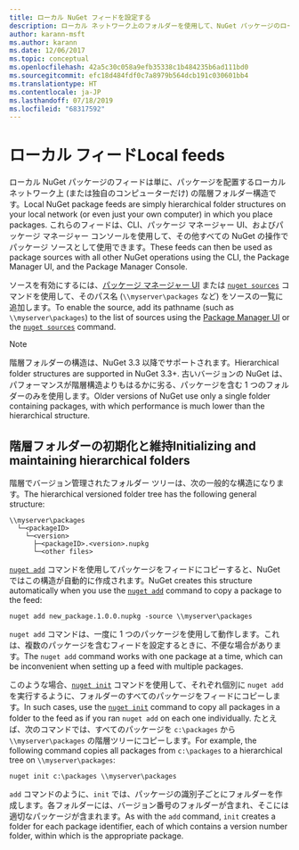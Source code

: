 ```yaml
---
title: ローカル NuGet フィードを設定する
description: ローカル ネットワーク上のフォルダーを使用して、NuGet パッケージのローカル フィードを作成する方法
author: karann-msft
ms.author: karann
ms.date: 12/06/2017
ms.topic: conceptual
ms.openlocfilehash: 42a5c30c058a9efb35338c1b484235b6ad111bd0
ms.sourcegitcommit: efc18d484fdf0c7a8979b564dcb191c030601bb4
ms.translationtype: HT
ms.contentlocale: ja-JP
ms.lasthandoff: 07/18/2019
ms.locfileid: "68317592"
---
```

# <a name="local-feeds"></a><span data-ttu-id="2e63a-103">ローカル フィード</span><span class="sxs-lookup"><span data-stu-id="2e63a-103">Local feeds</span></span>

<span data-ttu-id="2e63a-104">ローカル NuGet パッケージのフィードは単に、パッケージを配置するローカル ネットワーク上 (または独自のコンピューターだけ) の階層フォルダー構造です。</span><span class="sxs-lookup"><span data-stu-id="2e63a-104">Local NuGet package feeds are simply hierarchical folder structures on your local network (or even just your own computer) in which you place packages.</span></span> <span data-ttu-id="2e63a-105">これらのフィードは、CLI、パッケージ マネージャー UI、およびパッケージ マネージャー コンソールを使用して、その他すべての NuGet の操作でパッケージ ソースとして使用できます。</span><span class="sxs-lookup"><span data-stu-id="2e63a-105">These feeds can then be used as package sources with all other NuGet operations using the CLI, the Package Manager UI, and the Package Manager Console.</span></span>

<span data-ttu-id="2e63a-106">ソースを有効にするには、[パッケージ マネージャー UI](../consume-packages/install-use-packages-visual-studio.md#package-sources) または [`nuget sources`](../reference/cli-reference/cli-ref-sources.md) コマンドを使用して、そのパス名 (`\\myserver\packages` など) をソースの一覧に追加します。</span><span class="sxs-lookup"><span data-stu-id="2e63a-106">To enable the source, add its pathname (such as `\\myserver\packages`) to the list of sources using the [Package Manager UI](../consume-packages/install-use-packages-visual-studio.md#package-sources) or the [`nuget sources`](../reference/cli-reference/cli-ref-sources.md) command.</span></span>

> [!Note]
> <span data-ttu-id="2e63a-107">階層フォルダーの構造は、NuGet 3.3 以降でサポートされます。</span><span class="sxs-lookup"><span data-stu-id="2e63a-107">Hierarchical folder structures are supported in NuGet 3.3+.</span></span> <span data-ttu-id="2e63a-108">古いバージョンの NuGet は、パフォーマンスが階層構造よりもはるかに劣る、パッケージを含む 1 つのフォルダーのみを使用します。</span><span class="sxs-lookup"><span data-stu-id="2e63a-108">Older versions of NuGet use only a single folder containing packages, with which performance is much lower than the hierarchical structure.</span></span>

## <a name="initializing-and-maintaining-hierarchical-folders"></a><span data-ttu-id="2e63a-109">階層フォルダーの初期化と維持</span><span class="sxs-lookup"><span data-stu-id="2e63a-109">Initializing and maintaining hierarchical folders</span></span>

<span data-ttu-id="2e63a-110">階層でバージョン管理されたフォルダー ツリーは、次の一般的な構造になります。</span><span class="sxs-lookup"><span data-stu-id="2e63a-110">The hierarchical versioned folder tree has the following general structure:</span></span>

    \\myserver\packages
      └─<packageID>
        └─<version>
          ├─<packageID>.<version>.nupkg
          └─<other files>

<span data-ttu-id="2e63a-111">[`nuget add`](../reference/cli-reference/cli-ref-add.md) コマンドを使用してパッケージをフィードにコピーすると、NuGet ではこの構造が自動的に作成されます。</span><span class="sxs-lookup"><span data-stu-id="2e63a-111">NuGet creates this structure automatically when you use the [`nuget add`](../reference/cli-reference/cli-ref-add.md) command to copy a package to the feed:</span></span>

```cli
nuget add new_package.1.0.0.nupkg -source \\myserver\packages
```

<span data-ttu-id="2e63a-112">`nuget add` コマンドは、一度に 1 つのパッケージを使用して動作します。これは、複数のパッケージを含むフィードを設定するときに、不便な場合があります。</span><span class="sxs-lookup"><span data-stu-id="2e63a-112">The `nuget add` command works with one package at a time, which can be inconvenient when setting up a feed with multiple packages.</span></span>

<span data-ttu-id="2e63a-113">このような場合、[`nuget init`](../reference/cli-reference/cli-ref-init.md) コマンドを使用して、それぞれ個別に `nuget add` を実行するように、フォルダーのすべてのパッケージをフィードにコピーします。</span><span class="sxs-lookup"><span data-stu-id="2e63a-113">In such cases, use the [`nuget init`](../reference/cli-reference/cli-ref-init.md) command to copy all packages in a folder to the feed as if you ran `nuget add` on each one individually.</span></span> <span data-ttu-id="2e63a-114">たとえば、次のコマンドでは、すべてのパッケージを `c:\packages` から `\\myserver\packages` の階層ツリーにコピーします。</span><span class="sxs-lookup"><span data-stu-id="2e63a-114">For example, the following command copies all packages from `c:\packages` to a hierarchical tree on `\\myserver\packages`:</span></span>

```cli
nuget init c:\packages \\myserver\packages
```

<span data-ttu-id="2e63a-115">`add` コマンドのように、`init` では、パッケージの識別子ごとにフォルダーを作成します。各フォルダーには、バージョン番号のフォルダーが含まれ、そこには適切なパッケージが含まれます。</span><span class="sxs-lookup"><span data-stu-id="2e63a-115">As with the `add` command, `init` creates a folder for each package identifier, each of which contains a version number folder, within which is the appropriate package.</span></span>
